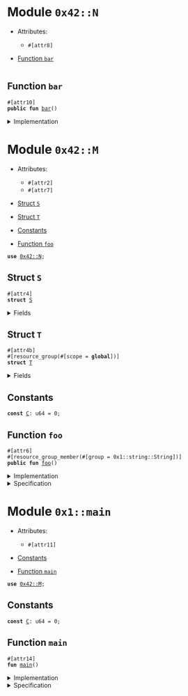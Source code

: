 
<a id="0x42_N"></a>

# Module `0x42::N`



- Attributes:
    - `#[attr8]`



-  [Function `bar`](#0x42_N_bar)


<pre><code></code></pre>



<a id="0x42_N_bar"></a>

## Function `bar`



<pre><code>#[attr10]
<b>public</b> <b>fun</b> <a href="attribute_placement.md#0x42_N_bar">bar</a>()
</code></pre>



<details>
<summary>Implementation</summary>


<pre><code><b>public</b> <b>fun</b> <a href="attribute_placement.md#0x42_N_bar">bar</a>() {}
</code></pre>



</details>



<a id="0x42_M"></a>

# Module `0x42::M`



- Attributes:
    - `#[attr2]`
    - `#[attr7]`



-  [Struct `S`](#0x42_M_S)
-  [Struct `T`](#0x42_M_T)
-  [Constants](#@Constants_0)
-  [Function `foo`](#0x42_M_foo)


<pre><code><b>use</b> <a href="attribute_placement.md#0x42_N">0x42::N</a>;
</code></pre>



<a id="0x42_M_S"></a>

## Struct `S`



<pre><code>#[attr4]
<b>struct</b> <a href="attribute_placement.md#0x42_M_S">S</a>
</code></pre>



<details>
<summary>Fields</summary>


<dl>
<dt>
<code>dummy_field: bool</code>
</dt>
<dd>

</dd>
</dl>


</details>

<a id="0x42_M_T"></a>

## Struct `T`



<pre><code>#[attr4b]
#[resource_group(#[scope = <b>global</b>])]
<b>struct</b> <a href="attribute_placement.md#0x42_M_T">T</a>
</code></pre>



<details>
<summary>Fields</summary>


<dl>
<dt>
<code>dummy_field: bool</code>
</dt>
<dd>

</dd>
</dl>


</details>

<a id="@Constants_0"></a>

## Constants


<a id="0x42_M_C"></a>



<pre><code><b>const</b> <a href="attribute_placement.md#0x42_M_C">C</a>: u64 = 0;
</code></pre>



<a id="0x42_M_foo"></a>

## Function `foo`



<pre><code>#[attr6]
#[resource_group_member(#[group = 0x1::string::String])]
<b>public</b> <b>fun</b> <a href="attribute_placement.md#0x42_M_foo">foo</a>()
</code></pre>



<details>
<summary>Implementation</summary>


<pre><code><b>public</b> <b>fun</b> <a href="attribute_placement.md#0x42_M_foo">foo</a>() { <a href="attribute_placement.md#0x42_N_bar">N::bar</a>() }
</code></pre>



</details>

<details>
<summary>Specification</summary>



</details>



<a id="0x1_main"></a>

# Module `0x1::main`



- Attributes:
    - `#[attr11]`



-  [Constants](#@Constants_0)
-  [Function `main`](#0x1_main_main)


<pre><code><b>use</b> <a href="attribute_placement.md#0x42_M">0x42::M</a>;
</code></pre>



<a id="@Constants_0"></a>

## Constants


<a id="0x1_main_C"></a>



<pre><code><b>const</b> <a href="attribute_placement.md#0x1_main_C">C</a>: u64 = 0;
</code></pre>



<a id="0x1_main_main"></a>

## Function `main`



<pre><code>#[attr14]
<b>fun</b> <a href="attribute_placement.md#0x1_main">main</a>()
</code></pre>



<details>
<summary>Implementation</summary>


<pre><code><b>fun</b> <a href="attribute_placement.md#0x1_main">main</a>() {
    <a href="attribute_placement.md#0x42_M_foo">M::foo</a>();
}
</code></pre>



</details>

<details>
<summary>Specification</summary>



</details>

